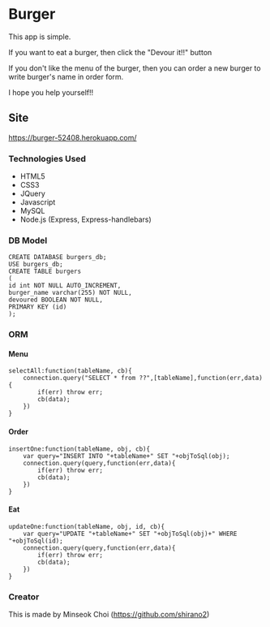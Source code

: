 # Burger

This app is simple. 

If you want to eat a burger, then click the "Devour it!!" button 

If you don't like the menu of the burger, then you can order a new burger to write burger's name in order form.

I hope you help yourself!!


## Site
https://burger-52408.herokuapp.com/


### Technologies Used

* HTML5
* CSS3
* JQuery
* Javascript
* MySQL
* Node.js (Express, Express-handlebars)


### DB Model

```
CREATE DATABASE burgers_db;
USE burgers_db;
CREATE TABLE burgers
(
id int NOT NULL AUTO_INCREMENT,
burger_name varchar(255) NOT NULL,
devoured BOOLEAN NOT NULL,
PRIMARY KEY (id)
);
```

### ORM 

#### Menu

```
selectAll:function(tableName, cb){
    connection.query("SELECT * from ??",[tableName],function(err,data){
        if(err) throw err;
        cb(data);
    })
}
```

#### Order

```
insertOne:function(tableName, obj, cb){
    var query="INSERT INTO "+tableName+" SET "+objToSql(obj);
    connection.query(query,function(err,data){
        if(err) throw err;
        cb(data);
    })
}
```

#### Eat

```
updateOne:function(tableName, obj, id, cb){
    var query="UPDATE "+tableName+" SET "+objToSql(obj)+" WHERE "+objToSql(id);
    connection.query(query,function(err,data){
        if(err) throw err;
        cb(data);
    })
}
```


### Creator
This is made by Minseok Choi (https://github.com/shirano2)




